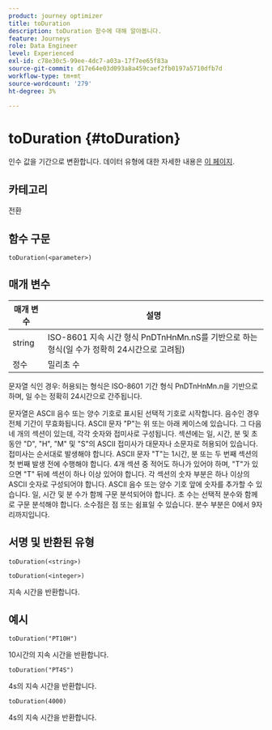 ```yaml
---
product: journey optimizer
title: toDuration
description: toDuration 함수에 대해 알아봅니다.
feature: Journeys
role: Data Engineer
level: Experienced
exl-id: c78e30c5-99ee-4dc7-a03a-17f7ee65f83a
source-git-commit: d17e64e03d093a8a459caef2fb0197a5710dfb7d
workflow-type: tm+mt
source-wordcount: '279'
ht-degree: 3%

---
```


# toDuration {#toDuration}

인수 값을 기간으로 변환합니다. 데이터 유형에 대한 자세한 내용은 [이 페이지](../expression/data-types.md).

## 카테고리

전환

## 함수 구문

`toDuration(<parameter>)`

## 매개 변수

| 매개 변수 | 설명 |
|--- |--- |
| string | ISO-8601 지속 시간 형식 PnDTnHnMn.nS를 기반으로 하는 형식(일 수가 정확히 24시간으로 고려됨) |
| 정수 | 밀리초 수 |

문자열 식인 경우: 허용되는 형식은 ISO-8601 기간 형식 PnDTnHnMn.n을 기반으로 하며, 일 수는 정확히 24시간으로 간주됩니다.

문자열은 ASCII 음수 또는 양수 기호로 표시된 선택적 기호로 시작합니다. 음수인 경우 전체 기간이 무효화됩니다. ASCII 문자 &quot;P&quot;는 위 또는 아래 케이스에 있습니다. 그 다음 네 개의 섹션이 있는데, 각각 숫자와 접미사로 구성됩니다. 섹션에는 일, 시간, 분 및 초 동안 &quot;D&quot;, &quot;H&quot;, &quot;M&quot; 및 &quot;S&quot;의 ASCII 접미사가 대문자나 소문자로 허용되어 있습니다. 접미사는 순서대로 발생해야 합니다. ASCII 문자 &quot;T&quot;는 1시간, 분 또는 두 번째 섹션의 첫 번째 발생 전에 수행해야 합니다. 4개 섹션 중 적어도 하나가 있어야 하며, &quot;T&quot;가 있으면 &quot;T&quot; 뒤에 섹션이 하나 이상 있어야 합니다. 각 섹션의 숫자 부분은 하나 이상의 ASCII 숫자로 구성되어야 합니다. ASCII 음수 또는 양수 기호 앞에 숫자를 추가할 수 있습니다. 일, 시간 및 분 수가 함께 구문 분석되어야 합니다. 초 수는 선택적 분수와 함께 로 구문 분석해야 합니다. 소수점은 점 또는 쉼표일 수 있습니다. 분수 부분은 0에서 9자리까지입니다.

## 서명 및 반환된 유형

`toDuration(<string>)`

`toDuration(<integer>)`

지속 시간을 반환합니다.

## 예시

`toDuration("PT10H")`

10시간의 지속 시간을 반환합니다.

`toDuration("PT4S")`

4s의 지속 시간을 반환합니다.

`toDuration(4000)`

4s의 지속 시간을 반환합니다.
